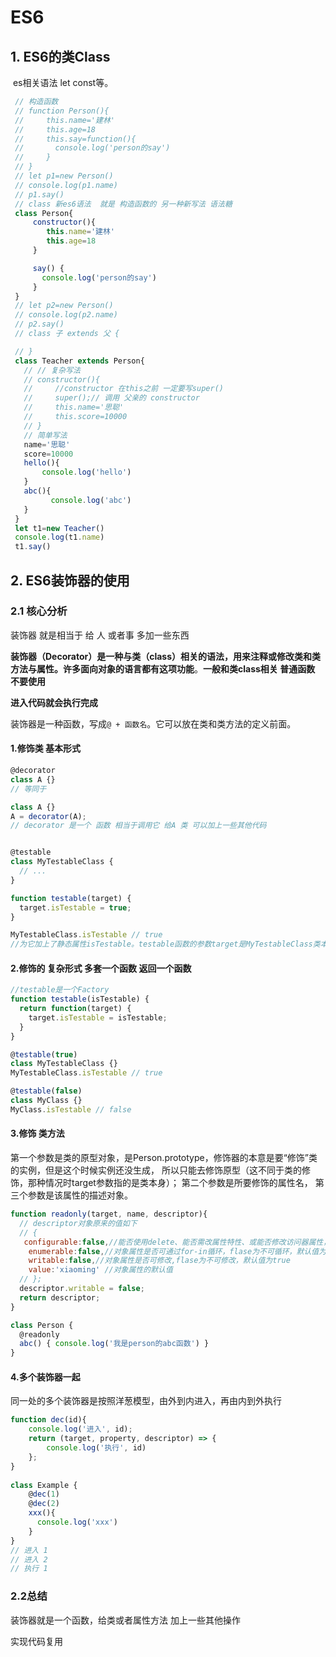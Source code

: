 # ES6

## 1. ES6的类Class

​	es相关语法  let const等。

 ```js
  // 构造函数
  // function Person(){
  //     this.name='建林'
  //     this.age=18
  //     this.say=function(){
  //       console.log('person的say')
  //     }
  // }
  // let p1=new Person()
  // console.log(p1.name)
  // p1.say()
  // class 新es6语法  就是 构造函数的 另一种新写法 语法糖
  class Person{
      constructor(){
         this.name='建林'
         this.age=18
      }

      say() {
        console.log('person的say')
      }
  }
  // let p2=new Person()
  // console.log(p2.name)
  // p2.say()
  // class 子 extends 父 {

  // }
  class Teacher extends Person{
    // // 复杂写法 
    // constructor(){
    //     //constructor 在this之前 一定要写super()
    //     super();// 调用 父亲的 constructor
    //     this.name='思聪'
    //     this.score=10000
    // }
    // 简单写法
    name='思聪'
    score=10000
    hello(){
        console.log('hello')
    }
    abc(){
          console.log('abc')
    }
  }
  let t1=new Teacher()
  console.log(t1.name)
  t1.say()
 ```



## 2. ES6装饰器的使用

### 2.1 核心分析

装饰器  就是相当于 给 人 或者事  多加一些东西

**装饰器（Decorator）是一种与类（class）相关的语法，用来注释或修改类和类方法与属性。许多面向对象的语言都有这项功能**。**一般和类class相关  普通函数 不要使用**

**进入代码就会执行完成** 

装饰器是一种函数，写成`@ + 函数名`。它可以放在类和类方法的定义前面。

#### 1.修饰类 基本形式

```js
@decorator
class A {}
// 等同于

class A {}
A = decorator(A);
// decorator 是一个 函数 相当于调用它 给A 类 可以加上一些其他代码


@testable
class MyTestableClass {
  // ...
}

function testable(target) {
  target.isTestable = true;
}

MyTestableClass.isTestable // true
//为它加上了静态属性isTestable。testable函数的参数target是MyTestableClass类本身。
```

#### 2.修饰的  复杂形式 多套一个函数 返回一个函数

```js
//testable是一个Factory
function testable(isTestable) {
  return function(target) {
    target.isTestable = isTestable;
  }
}

@testable(true)
class MyTestableClass {}
MyTestableClass.isTestable // true

@testable(false)
class MyClass {}
MyClass.isTestable // false
```

#### 3.修饰 类方法

第一个参数是类的原型对象，是Person.prototype，修饰器的本意是要“修饰”类的实例，但是这个时候实例还没生成，	所以只能去修饰原型（这不同于类的修饰，那种情况时target参数指的是类本身）；
第二个参数是所要修饰的属性名，
第三个参数是该属性的描述对象。

```js
function readonly(target, name, descriptor){
  // descriptor对象原来的值如下
  // {
   configurable:false,//能否使用delete、能否需改属性特性、或能否修改访问器属性，false为不可重新定义，默认值为true
    enumerable:false,//对象属性是否可通过for-in循环，flase为不可循环，默认值为true
    writable:false,//对象属性是否可修改,flase为不可修改，默认值为true
    value:'xiaoming' //对象属性的默认值
  // };
  descriptor.writable = false;
  return descriptor;
}

class Person {
  @readonly
  abc() { console.log('我是person的abc函数') }
}
```

#### 4.多个装饰器一起 

同一处的多个装饰器是按照洋葱模型，由外到内进入，再由内到外执行

```js
function dec(id){
    console.log('进入', id);
    return (target, property, descriptor) => {
        console.log('执行', id)
    };
}
 
class Example {
    @dec(1)
    @dec(2)
    xxx(){
      console.log('xxx')
    }
}
// 进入 1
// 进入 2
// 执行 1

```

### 2.2总结

 装饰器就是一个函数，给类或者属性方法 加上一些其他操作

实现代码复用

